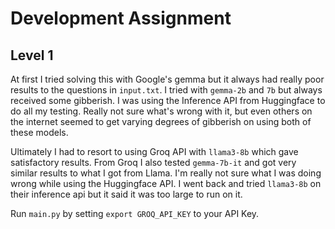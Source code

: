 # Development Assignment

## Level 1

At first I tried solving this with Google's gemma but it always had really poor results to the questions in `input.txt`. I tried with `gemma-2b` and `7b` but always received some gibberish. I was using the Inference API from Huggingface to do all my testing. Really not sure what's wrong with it, but even others on the internet seemed to get varying degrees of gibberish on using both of these models.

Ultimately I had to resort to using Groq API with `llama3-8b` which gave satisfactory results. From Groq I also tested `gemma-7b-it` and got very similar results to what I got from Llama. I'm really not sure what I was doing wrong while using the Huggingface API. I went back and tried `llama3-8b` on their inference api but it said it was too large to run on it. 

Run `main.py` by setting `export GROQ_API_KEY` to your API Key.